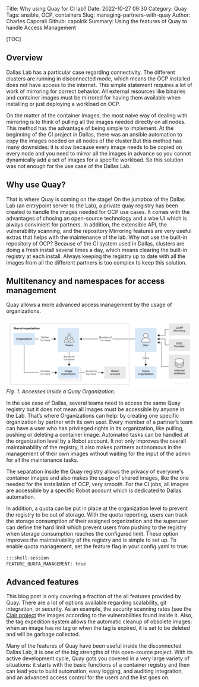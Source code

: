 Title: Why using Quay for CI lab?
Date: 2022-10-27 09:30
Category: Quay
Tags: ansible, OCP, containers
Slug: managing-partners-with-quay
Author: Charles Caporali
Github: capolrik
Summary: Using the features of Quay to handle Access Management

[TOC]


## Overview

Dallas Lab has a particular case regarding connectivity. The different clusters are running in disconnected mode, which means the OCP installed does not have access to the internet. This simple statement requires a lot of work of mirroring for correct behavior. All external resources like binaries and container images must be mirrored for having them available when installing or just deploying a workload on OCP.


On the matter of the container images, the most naive way of dealing with mirroring is to think of pulling all the images needed directly on all nodes. This method has the advantage of being simple to implement. At the beginning of the CI project in Dallas, there was an ansible automation to copy the images needed on all nodes of the cluster.But this method has many downsides: it is slow because every image needs to be copied on every node and you need to mirror all the images in advance so you cannot dynamically add a set of images for a specific workload. So this solution was not enough for the use case of the Dallas Lab.

## Why use Quay?

That is where Quay is coming on the stage! On the jumpbox of the Dallas Lab (an entrypoint server to the Lab), a private quay registry has been created to handle the images needed for OCP use cases. It comes with the advantages of chosing an open-source technology and a wbe UI which is always convinient for partners. In addition, the extensible API, the vulnerability scanning, and the repository Mirroring features are very useful extras that helps with the maintenance of the lab.
Why not use the built-in repository of OCP? Because of the CI system used in Dallas, clusters are doing a fresh install several times a day, which means clearing the built-in registry at each install. Always keeping the registry up to date with all the images from all the different partners is too complex to keep this solution.

## Multitenancy and namespaces for access management


Quay allows a more advanced access management by the usage of organizations.

![quay_accesses](images/quay/quay_accesses.png)
*Fig. 1. Accesses inside a Quay Organization.*

In the use case of Dallas, several teams need to access the same Quay registry but it does not mean all images must be accessible by anyone in the Lab. That’s where Organizations can help: by creating one specific organization by partner with its own user. Every member of a partner’s team can have a user who has privileged rights in its organization, like pulling, pushing or deleting a container image. Automated tasks can be handled at the organization level by a Robot account. It not only improves the overall maintainability of the registry, it also makes partners autonomous in the management of their own images without waiting for the input of the admin for all the maintenance tasks.


The separation inside the Quay registry allows the privacy of everyone's container images and also makes the usage of shared images, like the one needed for the installation of OCP, very smooth. For the CI jobs, all images are accessible by a specific Robot account which is dedicated to Dallas automation.


In addition, a quota can be put in place at the organization level to prevent the registry to be out of storage. With the quota reporting, users can track the storage consumption of their assigned organization and the superuser can define the hard limit which prevent users from pushing to the registry when storage consumption reaches the configured limit.
These option improves the maintainability of the registry and is simple to set up. To enable quota management, set the feature flag in your config.yaml to true:

    :::shell-session
    FEATURE_QUOTA_MANAGEMENT: true

## Advanced features

This blog post is only covering a fraction of the all features provided by Quay. There are a lot of options available regarding scalability, git integration, or security. As an example, the security scanning rates (see the [Clair project](https://github.com/quay/clair) the images according to the vulnerabilities found inside it. Also, the tag expedition system allows the automatic cleanup of obsolete images: when an image has no tag or when the tag is expired, it is set to be deleted and will be garbage collected.


Many of the features of Quay have been useful inside the disconnected Dallas Lab, it is one of the big strengths of this open-source project. With its active development cycle, Quay gots you covered in a very large variety of situations: it starts with the basic functions of a container registry and then can lead you to build automation, easy logging, and auditing integration, and an advanced access control for the users and the list goes on.
